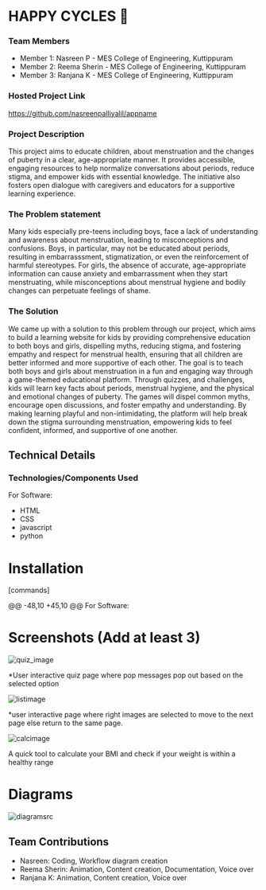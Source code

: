 # HAPPY CYCLES 🎯


### Team Members
- Member 1: Nasreen P - MES College of Engineering, Kuttippuram
- Member 2: Reema Sherin - MES College of Engineering, Kuttippuram
- Member 3: Ranjana K - MES College of Engineering, Kuttippuram

### Hosted Project Link
https://github.com/nasreenpalliyalil/appname

### Project Description
This project aims to educate children, about menstruation and the changes of puberty in a clear, age-appropriate manner. It provides accessible, engaging resources to help normalize conversations about periods, reduce stigma, and empower kids with essential knowledge. The initiative also fosters open dialogue with caregivers and educators for a supportive learning experience.

### The Problem statement
Many kids especially pre-teens including boys, face a lack of understanding and awareness about menstruation, leading to misconceptions and confusions. Boys, in particular, may not be educated about periods, resulting in embarrasssment, stigmatization, or even the reinforcement of harmful stereotypes. For girls, the absence of accurate, age-appropriate information can cause anxiety and embarrassment when they start menstruating, while misconceptions about menstrual hygiene and bodily changes can perpetuate feelings of shame. 

### The Solution
We came up with a solution to this problem through our project, which aims to build a learning website for kids by providing comprehensive education to both boys and girls, dispelling myths, reducing stigma, and fostering empathy and respect for menstrual health, ensuring that all children are better informed and more supportive of each other. The goal is to teach both boys and girls about menstruation in a fun and engaging way through a game-themed educational platform. Through quizzes, and challenges, kids will learn key facts about periods, menstrual hygiene, and the physical and emotional changes of puberty. The games will dispel common myths, encourage open discussions, and foster empathy and understanding. By making learning playful and non-intimidating, the platform will help break down the stigma surrounding menstruation, empowering kids to feel confident, informed, and supportive of one another.

## Technical Details
### Technologies/Components Used
For Software:
- HTML
- CSS
- javascript
- python

# Installation
[commands]

@@ -48,10 +45,10 @@ For Software:

# Screenshots (Add at least 3)
![quiz_image](https://github.com/user-attachments/assets/f4d15502-0581-4508-8073-c7cc292db59f)

*User interactive quiz page where pop messages pop out based on the selected option


![listimage](https://github.com/user-attachments/assets/2d0ed207-7625-4b20-bde5-95e52d3dbdeb)

*user interactive page where right images are selected to move to the next page else return to the same page.

![calcimage](https://github.com/user-attachments/assets/0df4a680-ea66-48b6-891f-a160c21d5633)

A quick tool to calculate your BMI and check if your weight is within a healthy range

# Diagrams
![diagramsrc](https://github.com/user-attachments/assets/e934f7ab-085a-49e4-8dd7-5192537b8c2b)


## Team Contributions
- Nasreen: Coding, Workflow diagram creation
- Reema Sherin: Animation, Content creation, Documentation, Voice over
- Ranjana K: Animation, Content creation, Voice over

















